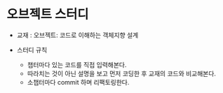 # 오브젝트 스터디

* 교재 : 오브젝트: 코드로 이해하는 객체지향 설계

* 스터디 규칙
    * 챕터마다 있는 코드를 직접 입력해본다.
    * 따라치는 것이 아닌 설명을 보고 먼저 코딩한 후 교재의 코드와 비교해본다.
    * 소챕터마다 commit 하며 리팩토링한다.

